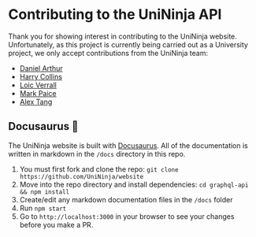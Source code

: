 # Contributing to the UniNinja API
Thank you for showing interest in contributing to the UniNinja website. Unfortunately, as this project is currently being carried out as a University project, we only accept contributions from the UniNinja team:

- [Daniel Arthur](https://github.com/DanielArthurUK)
- [Harry Collins](https://github.com/harrygcollins)
- [Loic Verrall](https://github.com/LoicVerrall)
- [Mark Paice](https://github.com/msp26ssx)
- [Alex Tang](https://github.com/Tang-1996)


## Docusaurus 🐲

The UniNinja website is built with [Docusaurus](https://docusaurus.io). All of the documentation is written in markdown in the `/docs` directory in this repo.

1. You must first fork and clone the repo: `git clone https://github.com/UniNinja/website`
2. Move into the repo directory and install dependencies: `cd graphql-api && npm install`
3. Create/edit any markdown documentation files in the `/docs` folder
4. Run `npm start`
5. Go to `http://localhost:3000` in your browser to see your changes before you make a PR.
